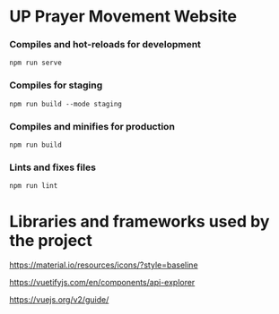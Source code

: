 # UP Prayer Movement Website

### Compiles and hot-reloads for development
```
npm run serve
```

### Compiles for staging
```
npm run build --mode staging
```

### Compiles and minifies for production
```
npm run build
```

### Lints and fixes files
```
npm run lint
```

# Libraries and frameworks used by the project
https://material.io/resources/icons/?style=baseline

https://vuetifyjs.com/en/components/api-explorer

https://vuejs.org/v2/guide/
